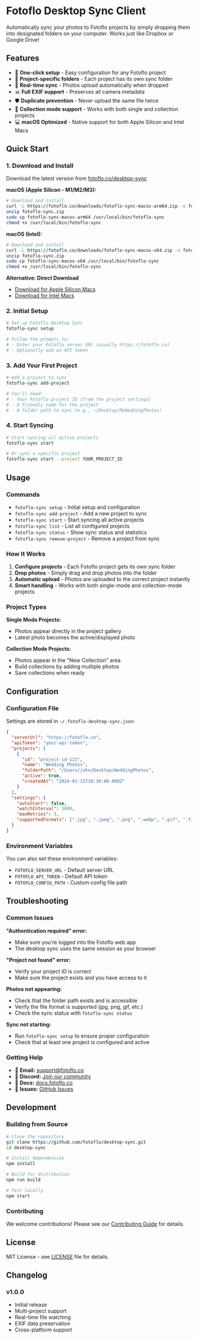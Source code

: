 # Fotoflo Desktop Sync Client

Automatically sync your photos to Fotoflo projects by simply dropping them into designated folders on your computer. Works just like Dropbox or Google Drive!

## Features

- 🚀 **One-click setup** - Easy configuration for any Fotoflo project
- 📁 **Project-specific folders** - Each project has its own sync folder
- 🔄 **Real-time sync** - Photos upload automatically when dropped
- 📊 **Full EXIF support** - Preserves all camera metadata
- 🛡️ **Duplicate prevention** - Never upload the same file twice
- 🎯 **Collection mode support** - Works with both single and collection projects
- 💻 **macOS Optimized** - Native support for both Apple Silicon and Intel Macs

## Quick Start

### 1. Download and Install

Download the latest version from [fotoflo.co/desktop-sync](https://fotoflo.co/desktop-sync)

**macOS (Apple Silicon - M1/M2/M3):**
```bash
# Download and install
curl -L https://fotoflo.co/downloads/fotoflo-sync-macos-arm64.zip -o fotoflo-sync.zip
unzip fotoflo-sync.zip
sudo cp fotoflo-sync-macos-arm64 /usr/local/bin/fotoflo-sync
chmod +x /usr/local/bin/fotoflo-sync
```

**macOS (Intel):**
```bash
# Download and install
curl -L https://fotoflo.co/downloads/fotoflo-sync-macos-x64.zip -o fotoflo-sync.zip
unzip fotoflo-sync.zip
sudo cp fotoflo-sync-macos-x64 /usr/local/bin/fotoflo-sync
chmod +x /usr/local/bin/fotoflo-sync
```

**Alternative: Direct Download**
- [Download for Apple Silicon Macs](https://fotoflo.co/downloads/fotoflo-sync-macos-arm64.zip)
- [Download for Intel Macs](https://fotoflo.co/downloads/fotoflo-sync-macos-x64.zip)

### 2. Initial Setup

```bash
# Set up Fotoflo Desktop Sync
fotoflo-sync setup

# Follow the prompts to:
# - Enter your Fotoflo server URL (usually https://fotoflo.co)
# - Optionally add an API token
```

### 3. Add Your First Project

```bash
# Add a project to sync
fotoflo-sync add-project

# You'll need:
# - Your Fotoflo project ID (from the project settings)
# - A friendly name for the project
# - A folder path to sync (e.g., ~/Desktop/MyWeddingPhotos)
```

### 4. Start Syncing

```bash
# Start syncing all active projects
fotoflo-sync start

# Or sync a specific project
fotoflo-sync start --project YOUR_PROJECT_ID
```

## Usage

### Commands

- `fotoflo-sync setup` - Initial setup and configuration
- `fotoflo-sync add-project` - Add a new project to sync
- `fotoflo-sync start` - Start syncing all active projects
- `fotoflo-sync list` - List all configured projects
- `fotoflo-sync status` - Show sync status and statistics
- `fotoflo-sync remove-project` - Remove a project from sync

### How It Works

1. **Configure projects** - Each Fotoflo project gets its own sync folder
2. **Drop photos** - Simply drag and drop photos into the folder
3. **Automatic upload** - Photos are uploaded to the correct project instantly
4. **Smart handling** - Works with both single-mode and collection-mode projects

### Project Types

**Single Mode Projects:**
- Photos appear directly in the project gallery
- Latest photo becomes the active/displayed photo

**Collection Mode Projects:**
- Photos appear in the "New Collection" area
- Build collections by adding multiple photos
- Save collections when ready

## Configuration

### Configuration File

Settings are stored in `~/.fotoflo-desktop-sync.json`:

```json
{
  "serverUrl": "https://fotoflo.co",
  "apiToken": "your-api-token",
  "projects": [
    {
      "id": "project-id-123",
      "name": "Wedding Photos",
      "folderPath": "/Users/john/Desktop/WeddingPhotos",
      "active": true,
      "createdAt": "2024-01-15T10:30:00.000Z"
    }
  ],
  "settings": {
    "autoStart": false,
    "watchInterval": 1000,
    "maxRetries": 3,
    "supportedFormats": [".jpg", ".jpeg", ".png", ".webp", ".gif", ".tiff", ".bmp"]
  }
}
```

### Environment Variables

You can also set these environment variables:

- `FOTOFLO_SERVER_URL` - Default server URL
- `FOTOFLO_API_TOKEN` - Default API token
- `FOTOFLO_CONFIG_PATH` - Custom config file path

## Troubleshooting

### Common Issues

**"Authentication required" error:**
- Make sure you're logged into the Fotoflo web app
- The desktop sync uses the same session as your browser

**"Project not found" error:**
- Verify your project ID is correct
- Make sure the project exists and you have access to it

**Photos not appearing:**
- Check that the folder path exists and is accessible
- Verify the file format is supported (jpg, png, gif, etc.)
- Check the sync status with `fotoflo-sync status`

**Sync not starting:**
- Run `fotoflo-sync setup` to ensure proper configuration
- Check that at least one project is configured and active

### Getting Help

- 📧 **Email:** support@fotoflo.co
- 💬 **Discord:** [Join our community](https://discord.gg/fotoflo)
- 📖 **Docs:** [docs.fotoflo.co](https://docs.fotoflo.co)
- 🐛 **Issues:** [GitHub Issues](https://github.com/fotoflo/desktop-sync/issues)

## Development

### Building from Source

```bash
# Clone the repository
git clone https://github.com/fotoflo/desktop-sync.git
cd desktop-sync

# Install dependencies
npm install

# Build for distribution
npm run build

# Test locally
npm start
```

### Contributing

We welcome contributions! Please see our [Contributing Guide](CONTRIBUTING.md) for details.

## License

MIT License - see [LICENSE](LICENSE) file for details.

## Changelog

### v1.0.0
- Initial release
- Multi-project support
- Real-time file watching
- EXIF data preservation
- Cross-platform support